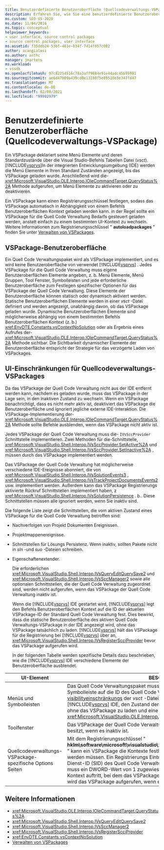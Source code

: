 ```yaml
---
title: Benutzerdefinierte Benutzeroberfläche (Quellcodeverwaltungs-VSPackage) | Microsoft-Dokumentation
description: Erfahren Sie, wie Sie eine benutzerdefinierte Benutzeroberfläche (UI) in Visual Studio erstellen, indem Sie ein Quellcodeverwaltungs-VSPackage zum Angeben von UI-Elementen verwenden.
ms.custom: SEO-VS-2020
ms.date: 11/04/2016
ms.topic: conceptual
helpviewer_keywords:
- user interface, source control packages
- source control packages, user interface
ms.assetid: f35ddb24-53bf-461e-b34f-7414f657c082
author: acangialosi
ms.author: anthc
manager: jmartens
ms.workload:
- vssdk
ms.openlocfilehash: 97c82254516c78a3aff9884e91e44adc45b95981
ms.sourcegitcommit: ae6d47b09a439cd0e13180f5e89510e3e347fd47
ms.translationtype: MT
ms.contentlocale: de-DE
ms.lasthandoff: 02/08/2021
ms.locfileid: "99902979"
---
```

# <a name="custom-user-interface-source-control-vspackage"></a>Benutzerdefinierte Benutzeroberfläche (Quellcodeverwaltungs-VSPackage)
Ein VSPackage deklariert seine Menü Elemente und deren Standardzustände über die Visual Studio-Befehls Tabellen Datei (*vsct*). [!INCLUDE[vsprvs](../../code-quality/includes/vsprvs_md.md)]In der integrierten Entwicklungsumgebung (IDE) werden die Menü Elemente in Ihren Standard Zuständen angezeigt, bis das VSPackage geladen wurde. Anschließend wird die- <xref:Microsoft.VisualStudio.OLE.Interop.IOleCommandTarget.QueryStatus%2A> Methode aufgerufen, um Menü Elemente zu aktivieren oder zu deaktivieren.

 Ein VSPackage kann einen Registrierungsschlüssel festlegen, sodass das VSPackage automatisch in Abhängigkeit von einem Befehls Benutzeroberflächen Kontext geladen werden kann. in der Regel sollte ein VSPackage für die Quell Code Verwaltung Bedarfs gesteuert geladen werden, anstatt einfach zu einem bestimmten UI-Kontext zu wechseln. Weitere Informationen zum Registrierungsschlüssel " **autoloadpackages** " finden Sie unter [Verwalten von VSPackages](../../extensibility/managing-vspackages.md).

## <a name="vspackage-ui"></a>VSPackage-Benutzeroberfläche
 Ein Quell Code Verwaltungspaket wird als VSPackage implementiert, und es wird keine Benutzeroberfläche von verwendet [!INCLUDE[vsprvs](../../code-quality/includes/vsprvs_md.md)] . Jedes VSPackage für die Quell Code Verwaltung muss eigene Benutzeroberflächen Elemente angeben, z. b. Menü Elemente, Menü Gruppen, Tool Fenster, Symbolleisten und jede erforderliche Benutzeroberfläche zum Festlegen spezifischer Optionen für das VSPackage der Quell Code Verwaltung. Diese Elemente der Benutzeroberfläche können statisch oder dynamisch aktiviert werden. Statische Benutzeroberflächen Elemente werden in einer *vsct* -Datei definiert und werden angezeigt, unabhängig davon, ob das VSPackage geladen wurde. Dynamische Benutzeroberflächen Elemente sind möglicherweise abhängig von einem bestimmten Befehls Benutzeroberflächen Kontext (z. b.) <xref:EnvDTE.Constants.vsContextNoSolution> oder als Ergebnis eines Aufrufes der- <xref:Microsoft.VisualStudio.OLE.Interop.IOleCommandTarget.QueryStatus%2A> Methode sichtbar. Die Sichtbarkeit dynamischer Elemente der Benutzeroberfläche entspricht der Strategie für das verzögerte Laden von VSPackages.

## <a name="ui-constraints-on-source-control-vspackages"></a>UI-Einschränkungen für Quellcodeverwaltungs-VSPackages
 Da das VSPackage der Quell Code Verwaltung nicht aus der IDE entfernt werden kann, nachdem es geladen wurde, muss das VSPackage in der Lage sein, in den inaktiven Zustand zu wechseln. Wenn ein VSPackage benachrichtigt, dass es nicht mehr aktiv ist, deaktiviert das VSPackage die Benutzeroberfläche und ignoriert jegliche externe IDE-Interaktion. Die VSPackage-Implementierung der- <xref:Microsoft.VisualStudio.OLE.Interop.IOleCommandTarget.QueryStatus%2A> Methode sollte Befehle ausblenden, wenn das VSPackage nicht aktiv ist.

 Jedes VSPackage der Quell Code Verwaltung muss die- `IVsSccProvider` Schnittstelle implementieren. Zwei Methoden für die-Schnittstelle, <xref:Microsoft.VisualStudio.Shell.Interop.IVsSccProvider.SetActive%2A> und <xref:Microsoft.VisualStudio.Shell.Interop.IVsSccProvider.SetInactive%2A> , müssen durch das VSPackage implementiert werden.

 Das VSPackage der Quell Code Verwaltung hat möglicherweise verschiedene IDE-Ereignisse abonniert, die von <xref:Microsoft.VisualStudio.Shell.Interop.IVsSolutionEvents3> , <xref:Microsoft.VisualStudio.Shell.Interop.IVsTrackProjectDocumentsEvents2> usw. implementiert werden. Außerdem kann das VSPackage Registrierungs aktivierte Rückruf Schnittstellen implementiert haben, z <xref:Microsoft.VisualStudio.Shell.Interop.IVsSolutionPersistence> . b.. Diese Schnittstellen müssen alle ignoriert werden, wenn Sie inaktiv sind.

 Die folgende Liste zeigt die Schnittstellen, die vom aktiven Zustand eines VSPackage für die Quell Code Verwaltung betroffen sind:

- Nachverfolgen von Projekt Dokumenten Ereignissen.

- Projektmappenereignisse.

- Schnittstellen für Lösungs Persistenz. Wenn inaktiv, sollten Pakete nicht in *sln* -und *suo* -Dateien schreiben.

- Eigenschaftenextender.

  Die erforderlichen <xref:Microsoft.VisualStudio.Shell.Interop.IVsQueryEditQuerySave2> und <xref:Microsoft.VisualStudio.Shell.Interop.IVsSccManager2> sowie alle optionalen Schnittstellen, die der Quell Code Verwaltung zugeordnet sind, werden nicht aufgerufen, wenn das VSPackage der Quell Code Verwaltung inaktiv ist.

  Wenn die [!INCLUDE[vsprvs](../../code-quality/includes/vsprvs_md.md)] IDE gestartet wird, [!INCLUDE[vsprvs](../../code-quality/includes/vsprvs_md.md)] legt den Befehls Benutzeroberflächen Kontext auf die ID der aktuellen VSPackage-ID der Standard Quell Code Verwaltung fest. Dies bewirkt, dass die statische Benutzeroberfläche des aktiven Quell Code Verwaltungs-VSPackage in der IDE angezeigt wird, ohne das VSPackage tatsächlich zu laden. [!INCLUDE[vsprvs](../../code-quality/includes/vsprvs_md.md)] hält das VSPackage für die Registrierung bei [!INCLUDE[vsprvs](../../code-quality/includes/vsprvs_md.md)] über an, <xref:Microsoft.VisualStudio.Shell.Interop.IVsRegisterScciProvider> bevor das VSPackage aufgerufen wird.

  In der folgenden Tabelle werden spezifische Details dazu beschrieben, wie die [!INCLUDE[vsprvs](../../code-quality/includes/vsprvs_md.md)] IDE verschiedene Elemente der Benutzeroberfläche ausblendet.

| UI-Element | BESCHREIBUNG |
| - | - |
| Menüs und Symbolleisten | Das Quell Code Verwaltungspaket muss das anfängliche Menü und die Sichtbarkeit der Symbolleiste auf die ID des Quell Code Verwaltungs Pakets im Abschnitt [visibilityeinschränkungs](../../extensibility/visibilityconstraints-element.md) der *vsct* -Datei festlegen. Dies ermöglicht der [!INCLUDE[vsprvs](../../code-quality/includes/vsprvs_md.md)] IDE, den Zustand der Menü Elemente entsprechend festzulegen, ohne das VSPackage zu laden und eine Implementierung der-Methode aufzurufende <xref:Microsoft.VisualStudio.OLE.Interop.IOleCommandTarget.QueryStatus%2A> . |
| Toolfenster | Das VSPackage der Quell Code Verwaltung Blendet alle Tool Fenster aus, die es besitzt, wenn es inaktiv ist. |
| Quellcodeverwaltungs-VSPackage-spezifische Options Seiten | Mit dem Registrierungsschlüssel " **hklm\software\microsoft\visualstudio\x.y\toolsoptionspages\visibilitycmduicontexts** " kann ein VSPackage die Kontexte festlegen, in denen die Options Seiten angezeigt werden müssen. Ein Registrierungs Eintrag unter diesem Schlüssel muss mithilfe der Dienst-ID (SID) des Quell Code Verwaltungs Dienstanbieter erstellt werden, und ihm muss ein DWORD-Wert von 1 zugewiesen werden. Wenn ein UI-Ereignis in einem Kontext auftritt, bei dem das VSPackage der Quell Code Verwaltung bei registriert ist, wird das VSPackage aufgerufen, wenn es aktiv ist. |

## <a name="see-also"></a>Weitere Informationen
- <xref:Microsoft.VisualStudio.OLE.Interop.IOleCommandTarget.QueryStatus%2A>
- <xref:Microsoft.VisualStudio.Shell.Interop.IVsQueryEditQuerySave2>
- <xref:Microsoft.VisualStudio.Shell.Interop.IVsSccManager2>
- <xref:Microsoft.VisualStudio.Shell.Interop.IVsRegisterScciProvider>
- <xref:EnvDTE.Constants.vsContextNoSolution>
- [Verwalten von VSPackages](../../extensibility/managing-vspackages.md)
